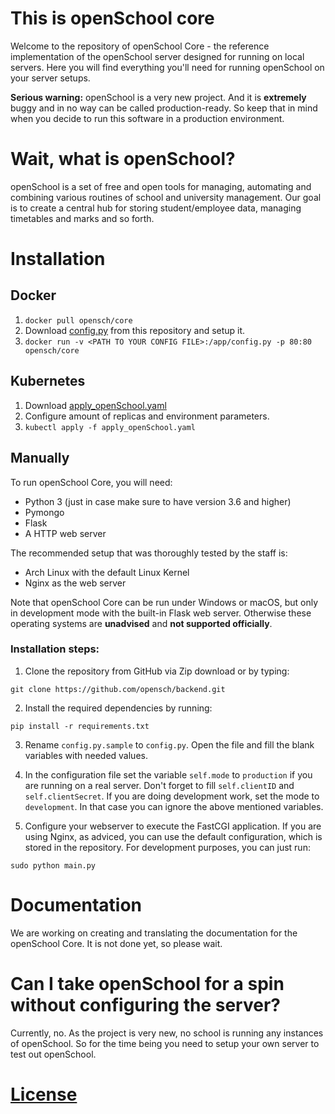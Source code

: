 # This is openSchool core

Welcome to the repository of openSchool Core - the reference implementation of the openSchool server designed for running on local servers. Here you will find everything you'll need for running openSchool on your server setups. 

**Serious warning:** openSchool is a very new project. And it is **extremely** buggy and in no way can be called production-ready. So keep that in mind when you decide to run this software in a production environment.

# Wait, what is openSchool?
openSchool is a set of free and open tools for managing, automating and combining various routines of school and university management. Our goal is to create a central hub for storing student/employee data, managing timetables and marks and so forth.

# Installation

## Docker
  1. `docker pull opensch/core`
  2. Download [config.py](https://raw.githubusercontent.com/opensch/core/master/config.py.sample) from this repository and setup it.
  3. `docker run -v <PATH TO YOUR CONFIG FILE>:/app/config.py -p 80:80 opensch/core`

## Kubernetes
  1. Download [apply_openSchool.yaml](https://raw.githubusercontent.com/opensch/core/master/apply_openSchool.yaml)
  2. Configure amount of replicas and environment parameters.
  3. `kubectl apply -f apply_openSchool.yaml`

## Manually
To run openSchool Core, you will need:
* Python 3 (just in case make sure to have version 3.6 and higher)
* Pymongo
* Flask
* A HTTP web server

The recommended setup that was thoroughly tested by the staff is:
* Arch Linux with the default Linux Kernel
* Nginx as the web server

Note that openSchool Core can be run under Windows or macOS, but only in development mode with the built-in Flask web server. Otherwise these operating systems are **unadvised** and **not supported officially**.

### Installation steps:
1) Clone the repository from GitHub via Zip download or by typing:
```
git clone https://github.com/opensch/backend.git
```

2) Install the required dependencies by running:
```
pip install -r requirements.txt
```

3) Rename ```config.py.sample``` to ```config.py```. Open the file and fill the blank variables with needed values.

4) In the configuration file set the variable ```self.mode``` to ```production``` if you are running on a real server. Don't forget to fill ```self.clientID``` and ```self.clientSecret```. If you are doing development work, set the mode to ```development```. In that case you can ignore the above mentioned variables.

5) Configure your webserver to execute the FastCGI application. If you are using Nginx, as adviced, you can use the default configuration, which is stored in the repository. For development purposes, you can just run:
```
sudo python main.py
```

# Documentation
We are working on creating and translating the documentation for the openSchool Core. It is not done yet, so please wait.

# Can I take openSchool for a spin without configuring the server?
Currently, no. As the project is very new, no school is running any instances of openSchool. So for the time being you need to setup your own server to test out openSchool.

# [License](https://github.com/opensch/backend/blob/main/LICENSE)
